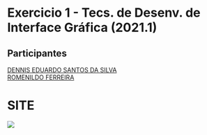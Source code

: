 # Exercicio 1 - Tecs. de Desenv. de Interface Gráfica (2021.1)

## Participantes

   [DENNIS EDUARDO SANTOS DA SILVA](https://github.com/Dennis-Eduardo)   
   [ROMENILDO FERREIRA](https://github.com/Romenildo)
   
   
  
# SITE

![](https://github.com/Romenildo/Universidade/blob/master/HTML/image.png)
